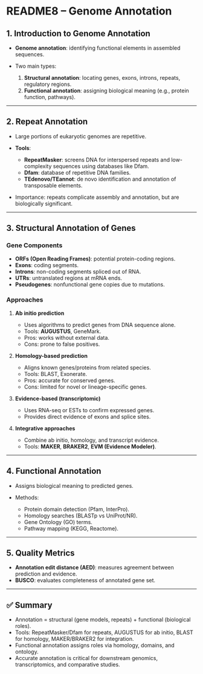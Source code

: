 # README8 – Genome Annotation

## 1. Introduction to Genome Annotation

* **Genome annotation**: identifying functional elements in assembled sequences.
* Two main types:

  1. **Structural annotation**: locating genes, exons, introns, repeats, regulatory regions.
  2. **Functional annotation**: assigning biological meaning (e.g., protein function, pathways).

---

## 2. Repeat Annotation

* Large portions of eukaryotic genomes are repetitive.
* **Tools**:

  * **RepeatMasker**: screens DNA for interspersed repeats and low-complexity sequences using databases like Dfam.
  * **Dfam**: database of repetitive DNA families.
  * **TEdenovo/TEannot**: de novo identification and annotation of transposable elements.
* Importance: repeats complicate assembly and annotation, but are biologically significant.

---

## 3. Structural Annotation of Genes

### Gene Components

* **ORFs (Open Reading Frames)**: potential protein-coding regions.
* **Exons**: coding segments.
* **Introns**: non-coding segments spliced out of RNA.
* **UTRs**: untranslated regions at mRNA ends.
* **Pseudogenes**: nonfunctional gene copies due to mutations.

### Approaches

1. **Ab initio prediction**

   * Uses algorithms to predict genes from DNA sequence alone.
   * Tools: **AUGUSTUS**, GeneMark.
   * Pros: works without external data.
   * Cons: prone to false positives.

2. **Homology-based prediction**

   * Aligns known genes/proteins from related species.
   * Tools: BLAST, Exonerate.
   * Pros: accurate for conserved genes.
   * Cons: limited for novel or lineage-specific genes.

3. **Evidence-based (transcriptomic)**

   * Uses RNA-seq or ESTs to confirm expressed genes.
   * Provides direct evidence of exons and splice sites.

4. **Integrative approaches**

   * Combine ab initio, homology, and transcript evidence.
   * Tools: **MAKER**, **BRAKER2**, **EVM (Evidence Modeler)**.

---

## 4. Functional Annotation

* Assigns biological meaning to predicted genes.
* Methods:

  * Protein domain detection (Pfam, InterPro).
  * Homology searches (BLASTp vs UniProt/NR).
  * Gene Ontology (GO) terms.
  * Pathway mapping (KEGG, Reactome).

---

## 5. Quality Metrics

* **Annotation edit distance (AED)**: measures agreement between prediction and evidence.
* **BUSCO**: evaluates completeness of annotated gene set.

---

## ✅ Summary

* Annotation = structural (gene models, repeats) + functional (biological roles).
* Tools: RepeatMasker/Dfam for repeats, AUGUSTUS for ab initio, BLAST for homology, MAKER/BRAKER2 for integration.
* Functional annotation assigns roles via homology, domains, and ontology.
* Accurate annotation is critical for downstream genomics, transcriptomics, and comparative studies.
